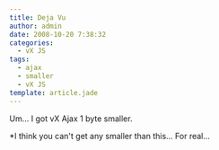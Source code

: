 ```yaml
---
title: Deja Vu
author: admin
date: 2008-10-20 7:38:32
categories:
  - vX JS
tags: 
  - ajax
  - smaller
  - vX JS
template: article.jade
---
```


Um... I got vX Ajax 1 byte smaller.

*I think you can't get any smaller than this... For real...
